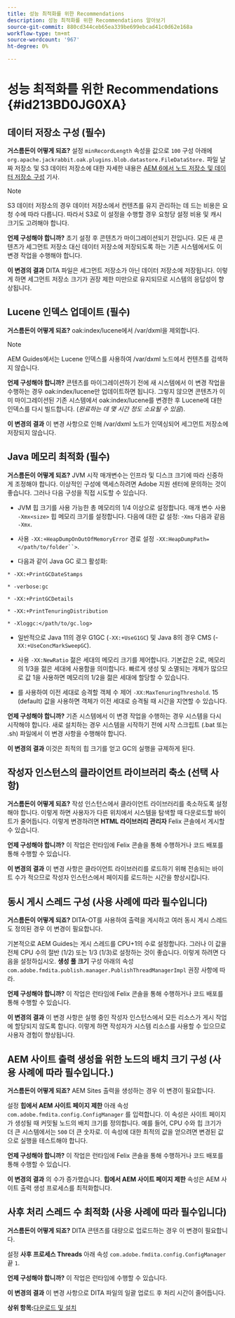 ```yaml
---
title: 성능 최적화를 위한 Recommendations
description: 성능 최적화를 위한 Recommendations 알아보기
source-git-commit: 880cd344ceb65ea339be699ebcad41c0d62e168a
workflow-type: tm+mt
source-wordcount: '967'
ht-degree: 0%

---
```


# 성능 최적화를 위한 Recommendations {#id213BD0JG0XA}

## 데이터 저장소 구성 \(필수\)

**거스름돈이 어떻게 되죠?**
설정 `minRecordLength` 속성을 값으로 `100` 구성 아래에 `org.apache.jackrabbit.oak.plugins.blob.datastore.FileDataStore.` 파일 날짜 저장소 및 S3 데이터 저장소에 대한 자세한 내용은 [AEM 6에서 노드 저장소 및 데이터 저장소 구성](https://helpx.adobe.com/experience-manager/6-5/sites/deploying/using/data-store-config.html) 기사.

>[!NOTE]
>
> S3 데이터 저장소의 경우 데이터 저장소에서 컨텐츠를 유지 관리하는 데 드는 비용은 요청 수에 따라 다릅니다. 따라서 S3로 이 설정을 수행할 경우 요청당 설정 비용 및 캐시 크기도 고려해야 합니다.

**언제 구성해야 합니까?**
초기 설정 후 콘텐츠가 마이그레이션되기 전입니다. 모든 새 콘텐츠가 세그먼트 저장소 대신 데이터 저장소에 저장되도록 하는 기존 시스템에서도 이 변경 작업을 수행해야 합니다.

**이 변경의 결과**
DITA 파일은 세그먼트 저장소가 아닌 데이터 저장소에 저장됩니다. 이렇게 하면 세그먼트 저장소 크기가 권장 제한 미만으로 유지되므로 시스템의 응답성이 향상됩니다.

## Lucene 인덱스 업데이트 \(필수\)

**거스름돈이 어떻게 되죠?**
oak:index/lucene에서 /var/dxml을 제외합니다.

>[!NOTE]
>
> AEM Guides에서는 Lucene 인덱스를 사용하여 /var/dxml 노드에서 컨텐츠를 검색하지 않습니다.

**언제 구성해야 합니까?**
콘텐츠를 마이그레이션하기 전에 새 시스템에서 이 변경 작업을 수행하는 경우 oak:index/lucene만 업데이트하면 됩니다. 그렇지 않으면 콘텐츠가 이미 마이그레이션된 기존 시스템에서 oak:index/lucene를 변경한 후 Lucene에 대한 인덱스를 다시 빌드합니다. \(*완료하는 데 몇 시간 정도 소요될 수 있음*\).

**이 변경의 결과**
이 변경 사항으로 인해 /var/dxml 노드가 인덱싱되어 세그먼트 저장소에 저장되지 않습니다.

## Java 메모리 최적화 \(필수\)

**거스름돈이 어떻게 되죠?**
JVM 시작 매개변수는 인프라 및 디스크 크기에 따라 신중하게 조정해야 합니다. 이상적인 구성에 액세스하려면 Adobe 지원 센터에 문의하는 것이 좋습니다. 그러나 다음 구성을 직접 시도할 수 있습니다.

- JVM 힙 크기를 사용 가능한 총 메모리의 1/4 이상으로 설정합니다. 매개 변수 사용 `-Xmx<size>` 힙 메모리 크기를 설정합니다. 다음에 대한 값 설정: -`Xms` 다음과 같음 `-Xmx`.

- 사용 `-XX:+HeapDumpOnOutOfMemoryError` 경로 설정 `-XX:HeapDumpPath=</path/to/folder``>`.

- 다음과 같이 Java GC 로그 활성화:

`* -XX:+PrintGCDateStamps`

`* -verbose:gc`

`* -XX:+PrintGCDetails`

`* -XX:+PrintTenuringDistribution`

`* -Xloggc:</path/to/gc.log>`

- 일반적으로 Java 11의 경우 G1GC \(`-XX:+UseG1GC`\) 및 Java 8의 경우 CMS \(-`XX:+UseConcMarkSweepGC`\).

- 사용 `-XX:NewRatio` 젊은 세대의 메모리 크기를 제어합니다. 기본값은 2로, 메모리의 1/3을 젊은 세대에 사용함을 의미합니다. 빠르게 생성 및 소멸되는 개체가 많으므로 값 1을 사용하면 메모리의 1/2을 젊은 세대에 할당할 수 있습니다.

- 를 사용하여 이전 세대로 승격할 객체 수 제어 `-XX:MaxTenuringThreshold`. 15 \(default\) 값을 사용하면 객체가 이전 세대로 승격될 때 시간을 지연할 수 있습니다.

**언제 구성해야 합니까?**
기존 시스템에서 이 변경 작업을 수행하는 경우 시스템을 다시 시작해야 합니다. 새로 설치하는 경우 시스템을 시작하기 전에 시작 스크립트 \(.bat 또는 .sh\) 파일에서 이 변경 사항을 수행해야 합니다.

**이 변경의 결과**
이것은 최적의 힙 크기를 얻고 GC의 실행을 규제하게 된다.

## 작성자 인스턴스의 클라이언트 라이브러리 축소 \(선택 사항\)

**거스름돈이 어떻게 되죠?**
작성 인스턴스에서 클라이언트 라이브러리를 축소하도록 설정해야 합니다. 이렇게 하면 사용자가 다른 위치에서 시스템을 탐색할 때 다운로드할 바이트가 줄어듭니다. 이렇게 변경하려면 **HTML 라이브러리 관리자** Felix 콘솔에서 게시할 수 있습니다.

**언제 구성해야 합니까?**
이 작업은 런타임에 Felix 콘솔을 통해 수행하거나 코드 배포를 통해 수행할 수 있습니다.

**이 변경의 결과**
이 변경 사항은 클라이언트 라이브러리를 로드하기 위해 전송되는 바이트 수가 적으므로 작성자 인스턴스에서 페이지를 로드하는 시간을 향상시킵니다.

## 동시 게시 스레드 구성 \(사용 사례에 따라 필수입니다\)

**거스름돈이 어떻게 되죠?**
DITA-OT를 사용하여 출력을 게시하고 여러 동시 게시 스레드도 정의된 경우 이 변경이 필요합니다.

기본적으로 AEM Guides는 게시 스레드를 CPU+1의 수로 설정합니다. 그러나 이 값을 전체 CPU 수의 절반 \(1/2\) 또는 1/3 \(1/3\)로 설정하는 것이 좋습니다. 이렇게 하려면 다음을 설정하십시오. **생성 풀 크기** 구성 아래의 속성 `com.adobe.fmdita.publish.manager.PublishThreadManagerImpl` 권장 사항에 따라.

**언제 구성해야 합니까?**
이 작업은 런타임에 Felix 콘솔을 통해 수행하거나 코드 배포를 통해 수행할 수 있습니다.

**이 변경의 결과**
이 변경 사항은 실행 중인 작성자 인스턴스에서 모든 리소스가 게시 작업에 할당되지 않도록 합니다. 이렇게 하면 작성자가 시스템 리소스를 사용할 수 있으므로 사용자 경험이 향상됩니다.

## AEM 사이트 출력 생성을 위한 노드의 배치 크기 구성 \(사용 사례에 따라 필수입니다.\)

**거스름돈이 어떻게 되죠?**
AEM Sites 출력을 생성하는 경우 이 변경이 필요합니다.

설정 **힙에서 AEM 사이트 페이지 제한** 아래 속성 `com.adobe.fmdita.config.ConfigManager` 를 입력합니다. 이 속성은 사이트 페이지가 생성될 때 커밋될 노드의 배치 크기를 정의합니다. 예를 들어, CPU 수와 힙 크기가 더 큰 시스템에서는 `500` 더 큰 숫자로. 이 속성에 대한 최적의 값을 얻으려면 변경된 값으로 실행을 테스트해야 합니다.

**언제 구성해야 합니까?**
이 작업은 런타임에 Felix 콘솔을 통해 수행하거나 코드 배포를 통해 수행할 수 있습니다.

**이 변경의 결과**
의 수가 증가했습니다. **힙에서 AEM 사이트 페이지 제한** 속성은 AEM 사이트 출력 생성 프로세스를 최적화합니다.

## 사후 처리 스레드 수 최적화 \(사용 사례에 따라 필수입니다\)

**거스름돈이 어떻게 되죠?**
DITA 콘텐츠를 대량으로 업로드하는 경우 이 변경이 필요합니다.

설정 **사후 프로세스 Threads** 아래 속성 `com.adobe.fmdita.config.ConfigManager` 끝 `1`.

**언제 구성해야 합니까?**
이 작업은 런타임에 수행할 수 있습니다.

**이 변경의 결과**
이 변경 사항으로 DITA 파일의 일괄 업로드 후 처리 시간이 줄어듭니다.

**상위 항목:**[&#x200B;다운로드 및 설치](download-install.md)
